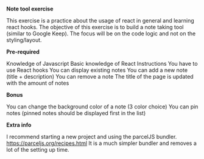 __Note tool exercise__

This exercise is a practice about the usage of react in general and learning react hooks. The objective of this exercise is to build a note taking tool (similar to Google Keep). The focus will be on the code logic and not on the styling/layout.


__Pre-required__

Knowledge of Javascript
Basic knowledge of React
Instructions
You have to use React hooks
You can display existing notes
You can add a new note (title + description)
You can remove a note
The title of the page is updated with the amount of notes


__Bonus__

You can change the background color of a note (3 color choice)
You can pin notes (pinned notes should be displayed first in the list)


__Extra info__

I recommend starting a new project and using the parcelJS bundler. https://parceljs.org/recipes.html It is a much simpler bundler and removes a lot of the setting up time.